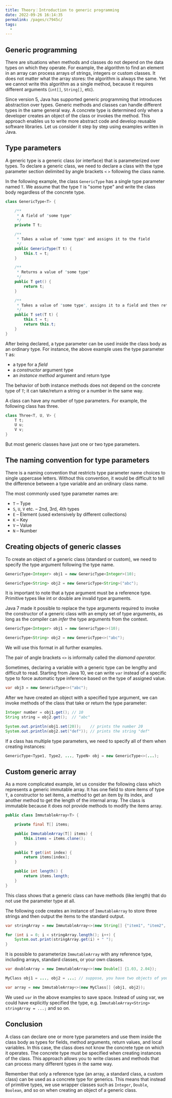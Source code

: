 ```yaml
---
title: Theory：Introduction to generic programming
date: 2022-09-26 16:14:35
permalink: /pages/c7945c/
tags:
  - 
---
```

## Generic programming

There are situations when methods and classes do not depend on the data types on which they operate. For example, the algorithm to find an element in an array can process arrays of strings, integers or custom classes. It does not matter what the array stores: the algorithm is always the same. Yet we cannot write this algorithm as a single method, because it requires different arguments (`int[]`, `String[]`, etc).

Since version 5, Java has supported generic programming that introduces abstraction over types. Generic methods and classes can handle different types in the same general way. A concrete type is determined only when a developer creates an object of the class or invokes the method. This approach enables us to write more abstract code and develop reusable software libraries. Let us consider it step by step using examples written in Java.

## Type parameters

A generic type is a generic class (or interface) that is parameterized over types. To declare a generic class, we need to declare a class with the type parameter section delimited by angle brackets `<` `>` following the class name.

In the following example, the class `GenericType` has a single type parameter named `T`. We assume that the type `T` is "some type" and write the class body regardless of the concrete type.

```java
class GenericType<T> { 

    /**
     * A field of "some type"
     */
    private T t;

    /**
     * Takes a value of "some type" and assigns it to the field
     */
    public GenericType(T t) {
        this.t = t;
    }

    /**
     * Returns a value of "some type"
     */
    public T get() {
        return t;
    }

    /**
     * Takes a value of "some type", assigns it to a field and then returns it
     */
    public T set(T t) {
        this.t = t;
        return this.t;   
    }
}
```

After being declared, a type parameter can be used inside the class body as an ordinary type. For instance, the above example uses the type parameter `T` as:

- a type for a *field*
- a *constructor* argument type
- an *instance method* argument and return type

The behavior of both instance methods does not depend on the concrete type of `T`; it can take/return a string or a number in the same way.

A class can have any number of type parameters. For example, the following class has three.

```java
class Three<T, U, V> {
    T t;
    U u;
    V v;
}
```

But most generic classes have just one or two type parameters.

## The naming convention for type parameters

There is a naming convention that restricts type parameter name choices to single uppercase letters. Without this convention, it would be difficult to tell the difference between a type variable and an ordinary class name.

The most commonly used type parameter names are:

- `T` – Type
- `S`, `U`, `V` etc. – 2nd, 3rd, 4th types
- `E` – Element (used extensively by different collections)
- `K` – Key
- `V` – Value
- `N` – Number

## Creating objects of generic classes

To create an object of a generic class (standard or custom), we need to specify the type argument following the type name.

```java
GenericType<Integer> obj1 = new GenericType<Integer>(10);

GenericType<String> obj2 = new GenericType<String>("abc");
```



It is important to note that a type argument must be a reference type. Primitive types like int or double are invalid type arguments.



Java 7 made it possible to replace the type arguments required to invoke the constructor of a generic class with an empty set of type arguments, as long as the compiler can *infer* the type arguments from the context.

```java
GenericType<Integer> obj1 = new GenericType<>(10);

GenericType<String> obj2 = new GenericType<>("abc");
```

We will use this format in all further examples.



The pair of angle brackets `<>` is informally called the *diamond operator.*



Sometimes, declaring a variable with a generic type can be lengthy and difficult to read. Starting from Java 10, we can write `var` instead of a specific type to force automatic type inference based on the type of assigned value.

```java
var obj3 = new GenericType<>("abc");
```

After we have created an object with a specified type argument, we can invoke methods of the class that take or return the type parameter:

```java
Integer number = obj1.get(); // 10
String string = obj2.get();  // "abc"

System.out.println(obj1.set(20));    // prints the number 20
System.out.println(obj2.set("def")); // prints the string "def"
```

If a class has multiple type parameters, we need to specify all of them when creating instances:

```java
GenericType<Type1, Type2, ..., TypeN> obj = new GenericType<>(...);
```

## Custom generic array

As a more complicated example, let us consider the following class which represents a generic immutable array. It has one field to store items of type `T`, a constructor to set items, a method to get an item by its index, and another method to get the length of the internal array. The class is immutable because it does not provide methods to modify the items array.

```java
public class ImmutableArray<T> {

    private final T[] items;

    public ImmutableArray(T[] items) {
        this.items = items.clone();
    }

    public T get(int index) {
        return items[index];
    }

    public int length() {
        return items.length;
    }
}
```

This class shows that a generic class can have methods (like length) that do not use the parameter type at all.

The following code creates an instance of `ImmutableArray` to store three strings and then output the items to the standard output.

```java
var stringArray = new ImmutableArray<>(new String[] {"item1", "item2", "item3"});

for (int i = 0; i < stringArray.length(); i++) {
    System.out.print(stringArray.get(i) + " ");
}
```

It is possible to parameterize `ImmutableArray` with any reference type, including arrays, standard classes, or your own classes.

```java
var doubleArray = new ImmutableArray<>(new Double[] {1.03, 2.04});

MyClass obj1 = ..., obj2 = ...; // suppose, you have two objects of your custom class

var array = new ImmutableArray<>(new MyClass[] {obj1, obj2});
```

We used `var` in the above examples to save space. Instead of using var, we could have explicitly specified the type, e.g. `ImmutableArray<String> stringArray = ...;` and so on.

## Conclusion

A class can declare one or more type parameters and use them inside the class body as types for fields, method arguments, return values, and local variables. In this case, the class does not know the concrete type on which it operates. The concrete type must be specified when creating instances of the class. This approach allows you to write classes and methods that can process many different types in the same way.

Remember that only a reference type (an array, a standard class, a custom class) can be used as a concrete type for generics. This means that instead of primitive types, we use wrapper classes such as `Integer`, `Double`, `Boolean`, and so on when creating an object of a generic class.